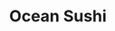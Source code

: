 ---
layout: place
title: "Ocean Sushi"
permalink: /new-york/liverpool/ocean-sushi.html
stateAbbr: NY
stateName: New York
cityName: Liverpool
seo:
  name: "Ocean Sushi"
  type: Restaurant
  links: null
description: "Ocean Sushi serves delicious sushi in Liverpool, New York. Try fresh Japanese dishes for a great dining experience. "
place_id: ChIJPay5mbLv2YkRYkG8WXIxDHs
photos:
  - name: >-
      places/ChIJPay5mbLv2YkRYkG8WXIxDHs/photos/AeeoHcIsPseO6fhXdrVLbAzL8GsKqFPtYQCUCI3dD7iapXueNlgM3bXhkQivqEfVEn2DiChCxASiZs4zV8tHKUicroOXNfimWsfd7sJa3QZSmzc75D07KflPyGe8WqmPDHKN1PCHHOq5NblTVPXs6u20u51gqMWX1mdK_7jTfaN6VPzv599ogIUWY3V1w5r6RCJmH1DdHvbDC2V2fUn0U4wZhtGGsrdZ0OkLgl7c_84m6cqjA2jKSnC-6zoA0w9TouJ1GRBTjJPXXWhg2vPDDlul3-B8L-q96mQuJ9BV0UD5kiGE2X_wytXsmTTEs9KA0FrG2W-7FNtBFynzRxBJe1py3HjJ0pPWi1sfvlvKmzGa92IW67NeHkpbOmjQJMF36kkEY_xoQEfnqQzAkTwsjTUxBIYc9nD6RD6NJLIl0NA
    widthPx: 4032
    heightPx: 3024
    authorAttributions:
      - displayName: Paramintr Tienpasertkij
        uri: https://maps.google.com/maps/contrib/115966778108317314795
        photoUri: >-
          https://lh3.googleusercontent.com/a-/ALV-UjX44S3FsueO3wp7tVqHHrFt_PIo44lmkjfu540cW2LMReyO4Pcj=s100-p-k-no-mo
    flagContentUri: >-
      https://www.google.com/local/imagery/report/?cb_client=maps_api_places.places_api&image_key=!1e10!2sCIHM0ogKEICAgIDEzssU&hl=en-US
    googleMapsUri: >-
      https://www.google.com/maps/place//data=!3m4!1e2!3m2!1sCIHM0ogKEICAgIDEzssU!2e10!4m2!3m1!1s0x89d9efb299b9ac3d:0x7b0c317259bc4162
  - name: >-
      places/ChIJPay5mbLv2YkRYkG8WXIxDHs/photos/AeeoHcLUq5aJn7yasmwdTqpC3hSI1Gz6ssaxHoV6EYD8eiCBdQHTO6cyOgYVQZcVYdtR2t5XGxP7OqasGBfzJJSCMSLUQxq55oPWb2ZtEeIVYzTx-ks65owQR_A9UItHAT7OKlFpOwz1oYdqZ62mL46avat8SrRFnG0jU0HfkiVs9LgzMHz7BMTrx1OpieudWwuyHUlfueFmAA3Ii3pa4W7xylf7hmvHuZNg74fCqtbWG3mKR9KZRYS9gRdARR2fmOp1nJMxeYr5nPpPTnIWi4mN5ICOVE3ZgbeVyRsz5vE-lcXlyA
    widthPx: 2489
    heightPx: 1300
    authorAttributions:
      - displayName: Ocean Sushi
        uri: https://maps.google.com/maps/contrib/104511459612171973961
        photoUri: >-
          https://lh3.googleusercontent.com/a-/ALV-UjW7RpWWHO0ISe5Uf5chaF7i-C0uLCd3AYnmIavFr7499M8bJMk=s100-p-k-no-mo
    flagContentUri: >-
      https://www.google.com/local/imagery/report/?cb_client=maps_api_places.places_api&image_key=!1e10!2sAF1QipMvxE9kWSR2essnZ-FG5uoEp3wEG3pl_9ZBIQ2K&hl=en-US
    googleMapsUri: >-
      https://www.google.com/maps/place//data=!3m4!1e2!3m2!1sAF1QipMvxE9kWSR2essnZ-FG5uoEp3wEG3pl_9ZBIQ2K!2e10!4m2!3m1!1s0x89d9efb299b9ac3d:0x7b0c317259bc4162
  - name: >-
      places/ChIJPay5mbLv2YkRYkG8WXIxDHs/photos/AeeoHcJYqF_c4ZgaHLk8VVJO9GZeLyQJ9RGDl5Wql0Al_5EqmzaVFrh-gJvGHgNtqqvP26TGhhnwAcRj37qiNT58oNtp_NyQtvu9vC66zcF8X2oLdHCeuGPVRC2zIi1UvNiB7UHU8Mykph3iDJ9tiGXw3PhMNuO4vON9uGUM270JaP0qPg2A7bsx3Q-fSSXkqLxG6OzBUJLiJgwZjpcBl4uAOlFChLrrrFoEAWmm-WicmVZBogDg6DZu7Iq9OEYvlRg_dCQAMFARc3bpbve99KOsHbDU5gCk7_rjPQQcKfzRMP6o_JLGi32VN9aHoz-mXUHT1LSyfnOf0e-_pW0kP-mJu7_HekjJQVOIXlXls0iAtTQuA7lkCpCXTjDH9TnF0AhOhJeJDiP_qZ96WMdq0r_dTe1fICGS4tknt-PbOYNXIAmczglP
    widthPx: 3024
    heightPx: 4032
    authorAttributions:
      - displayName: Sarah Williams
        uri: https://maps.google.com/maps/contrib/106791080586845024291
        photoUri: >-
          https://lh3.googleusercontent.com/a-/ALV-UjU0giDY0_FRQfkU-Vhh9ge98NOhOGzO8Uia2xy8CZs9AIUAQ0Ty=s100-p-k-no-mo
    flagContentUri: >-
      https://www.google.com/local/imagery/report/?cb_client=maps_api_places.places_api&image_key=!1e10!2sCIHM0ogKEICAgMDQlquEzgE&hl=en-US
    googleMapsUri: >-
      https://www.google.com/maps/place//data=!3m4!1e2!3m2!1sCIHM0ogKEICAgMDQlquEzgE!2e10!4m2!3m1!1s0x89d9efb299b9ac3d:0x7b0c317259bc4162
  - name: >-
      places/ChIJPay5mbLv2YkRYkG8WXIxDHs/photos/AeeoHcJV_RRT0N9wOfX-hCuW0RO-YL_HJPgY_0Rb9upi2gx_F9aWt5EbekqnQVYmiQ6M6D8nDwgA3xor8nh3pgRkfbZ9H-kC_Rzu9Dp6yFsNl3IO75qYlW8XPhwH3nUip4B7yhUwx3nT8_THyuWnfUw_h_HmIZgn0YTByYOuucQ0Tgb462cwcwOD8yJQBX_oux5y5xoT-9f9GL91-gSTibVlLOCHkQMJ9w3dt9Oy_P9vdjfeb8SBOqnElOwl0IVJiZYgd5d_4FXVLGus-Ehl1WVQy4GQG3fGbEJGV86LO5jZ_2H6RWcWLeXN8IUTIvVJ7tUxtAcXEdvj7S7dnYNU8COW8uv6iW5aAbSgPRhBOaa2me0wjuA8pGhBZWsnJ-wu7_uYtJN7dDvMZA7P5Mu2YPa4PL1o0FmFLn9cC4InRd7A162zwTi9
    widthPx: 3154
    heightPx: 3443
    authorAttributions:
      - displayName: Melissa Sieling
        uri: https://maps.google.com/maps/contrib/108754865002030907816
        photoUri: >-
          https://lh3.googleusercontent.com/a-/ALV-UjVozJVpezFneMYrRXYGQRemJWjc94pr7ij7UH83R3b6mJDAwao=s100-p-k-no-mo
    flagContentUri: >-
      https://www.google.com/local/imagery/report/?cb_client=maps_api_places.places_api&image_key=!1e10!2sCIHM0ogKEICAgIDb3qmPvwE&hl=en-US
    googleMapsUri: >-
      https://www.google.com/maps/place//data=!3m4!1e2!3m2!1sCIHM0ogKEICAgIDb3qmPvwE!2e10!4m2!3m1!1s0x89d9efb299b9ac3d:0x7b0c317259bc4162
  - name: >-
      places/ChIJPay5mbLv2YkRYkG8WXIxDHs/photos/AeeoHcKIQUdBOi4R2YupX97scbz7h6orm36o-ojyLoz7e_pWs8XrHcX7S97vSjSI_MWHCxWikINj5G9eBLJGKfvpcZye1c_fK9dWS2grg4UTm3rqTnm_3sNYcFEXtKDGZ7yiOlpOU9RH6sarBR0yECPMBAW6MfC_JDiN2EfDzQdYcg07S3aF8zIRHbJiCex7XTgJOaBpYGzQgRtSjwm2XAcRAQVYyurKYfZpTLj9QweE7hKmAu02j51s3we4IVogg5cQPDxfIj6Svk0qcKi281zh0A_bjZkK6otAtBlM6kSOqcMaPxvwr-8PQPV-3dCig6NXeY_xLLc3u0TGB-ev4jjzQWVgQ3rxMOPaN-s_nRPD6sMBlPyWS81lwT32NXAMqP3iZLr2MPwObJvDmuqhrfHbpTb4rJ1r1GdIWtS2C7VdnMQtg_yf
    widthPx: 4640
    heightPx: 3472
    authorAttributions:
      - displayName: Erica Slater
        uri: https://maps.google.com/maps/contrib/100979056412445899056
        photoUri: >-
          https://lh3.googleusercontent.com/a-/ALV-UjVD_e9YeS0ZXH6-iHdYLg_F7pWqn7pjFwAtGMa_yCyNhiZEEiLRDA=s100-p-k-no-mo
    flagContentUri: >-
      https://www.google.com/local/imagery/report/?cb_client=maps_api_places.places_api&image_key=!1e10!2sCIHM0ogKEICAgIDplPf1yQE&hl=en-US
    googleMapsUri: >-
      https://www.google.com/maps/place//data=!3m4!1e2!3m2!1sCIHM0ogKEICAgIDplPf1yQE!2e10!4m2!3m1!1s0x89d9efb299b9ac3d:0x7b0c317259bc4162
  - name: >-
      places/ChIJPay5mbLv2YkRYkG8WXIxDHs/photos/AeeoHcLemFklRwkI8L-G9yKFYdcMz7x-nrcOiYng3uL4dEZKDRseaGQPrr9FZFcM7smmkdfJQyJRTH2s8pmiDXrJNRcf5FtJbUzwL-8QdEBQDu6bTjmUWtlaQPpR1Gk0nFy7fnupaVZCK-12PGYshAIYb5giwSiB6V_CzJYy_B3UoXogKoPxWtt39QIeSmvAp-Pj48OtLvtpmELcp2OMLayXopaIEuneZgWyrZgApP1bLycFjIWsxErmLWn4xBVJXPAAwxiAPhuSYglQz8szWFeKGrioKMN8XhmOg4d8cm-WpWF8opUJ0zfrhkcpmd8HtQwGjTsxTCFvNutzf5maFlrU4KF7FI_96_M-j8JxiXhjLhfaFccLsE4GJyh2TCB1Iefc35Bd2Y0LWlNjXmW_5PVgUwHN7OuOxOPBmxrEVD_y7dlMfg
    widthPx: 4000
    heightPx: 3000
    authorAttributions:
      - displayName: Dave Muze
        uri: https://maps.google.com/maps/contrib/113831159161028625497
        photoUri: >-
          https://lh3.googleusercontent.com/a-/ALV-UjVmVG_oCyK6Tl3a--HRwwkbZ5MIbgsV-7nyjRAIsoFhxQe6gegq=s100-p-k-no-mo
    flagContentUri: >-
      https://www.google.com/local/imagery/report/?cb_client=maps_api_places.places_api&image_key=!1e10!2sCIHM0ogKEICAgICB4Y-0Tw&hl=en-US
    googleMapsUri: >-
      https://www.google.com/maps/place//data=!3m4!1e2!3m2!1sCIHM0ogKEICAgICB4Y-0Tw!2e10!4m2!3m1!1s0x89d9efb299b9ac3d:0x7b0c317259bc4162
  - name: >-
      places/ChIJPay5mbLv2YkRYkG8WXIxDHs/photos/AeeoHcLqKK1EcevYTjFnIxi3WQ8UisqaoX2Gju3Y1FkEnw_iz05FD-Eu5mDc3_Y921iV5VCaJzYIYeFVdL6nZKXepzpt-mzaSJkGTZOqYSIJCOVW_ePKBXjugTmBJsCKPWxq9LZwI7XXXkU6uXd0-eeGXOUhgHNInyigU8aR_3g6IT3GEYDyJ2NAJOO3CW1BdnBzBQrL7RVH0bKG6FTp9phmS_0d75u9pxJOMkpR4hv5viYE6zoaz7avzgQ_G4w9vnvix_0k6AR3hgIGRRVYHdWP-to6GHMr7m0C_KM2p7bSjXSNMMLFL35qfIEy6zc46Wfy31XPdqDjqXJirXqD2XTRmStAlyb-7WPTes1lgtIbaPgPCSlR4byIHS5A11wium2-CMWkCLugH8nTvMVOfKeTB1OXR-6yMfhSxgCKUsI9Qf5-Vd29
    widthPx: 4032
    heightPx: 3024
    authorAttributions:
      - displayName: Peter Jones
        uri: https://maps.google.com/maps/contrib/110576187639052393380
        photoUri: >-
          https://lh3.googleusercontent.com/a-/ALV-UjUlqoMkCVWn__JSAp_4-nQ-oA6CNbHVNJlslfZxZYD90sicdQNCtg=s100-p-k-no-mo
    flagContentUri: >-
      https://www.google.com/local/imagery/report/?cb_client=maps_api_places.places_api&image_key=!1e10!2sCIHM0ogKEICAgIDmuvDv4AE&hl=en-US
    googleMapsUri: >-
      https://www.google.com/maps/place//data=!3m4!1e2!3m2!1sCIHM0ogKEICAgIDmuvDv4AE!2e10!4m2!3m1!1s0x89d9efb299b9ac3d:0x7b0c317259bc4162
  - name: >-
      places/ChIJPay5mbLv2YkRYkG8WXIxDHs/photos/AeeoHcLG3X5xNL05t1ADV8lEOYCpeSDymnB3HPkHzGZNtgSoBOdwyNl7mWFZ8XbZ3tvj9fWCj8fHXbKhzN6XVqe5X9XHCWHzbG9j8uko28NvFSf_Oqp20TlHvO2qXuwoxVyuh4rzIW0jg6SbLyizwcr0BsktLW5HLSGsGRMHyENp56eXHjypBDTDKrmhUFj-wG6iuN3D6D3_Oq2buOGEQ21Ka0bcGn6gNAlHUefQc_zb2HyQwg0lFvUoZ9a5hk9GmXc0rFsUYRGTjhD3NOrJDdytjMfk-PcsgEfDL0TDrbZla3wJTVpbPMxnk7bmgy7c6CEzKbhZD37owvvfpJY041Kg8pd6Fz8k5AyXxZG8RDtL4o_CSNycoW5C91rFvNpFbu8f_AvkoJ3vYf-iMpPPjosrDyOGsJqAdFT98MRk3tVxtFDly78t
    widthPx: 3521
    heightPx: 2217
    authorAttributions:
      - displayName: Alex Aved
        uri: https://maps.google.com/maps/contrib/104799660171571974775
        photoUri: >-
          https://lh3.googleusercontent.com/a-/ALV-UjUuhFSkJ9lkNaTkcCeHqZDMmWRlnHxegZHHd34P86KcuC2pCJ4k8Q=s100-p-k-no-mo
    flagContentUri: >-
      https://www.google.com/local/imagery/report/?cb_client=maps_api_places.places_api&image_key=!1e10!2sCIHM0ogKEICAgICloPaszgE&hl=en-US
    googleMapsUri: >-
      https://www.google.com/maps/place//data=!3m4!1e2!3m2!1sCIHM0ogKEICAgICloPaszgE!2e10!4m2!3m1!1s0x89d9efb299b9ac3d:0x7b0c317259bc4162
  - name: >-
      places/ChIJPay5mbLv2YkRYkG8WXIxDHs/photos/AeeoHcKxEnoNByrKM6-UJO8zfATymjRwbp0MkzthSbhJo3KkrBHpz6UjTj_3aZpAtKHlKh_HyoRWiSOPIX_4hnQJrhzFbOmwrBwZbKLHxCCUnQNVunVRFmd14SMz-m0oidAf1bc5jzoJPdDhgQxeiNefBfFhJbtF4UM90BDQyjN1O9FCboutVNXrXAHQzo2pcFeT4HlBdV7_9hMnJVY-iEI-W43K2Tr7N_JqhfP5hluVU7MmDnXs5xI4o9u5yoYES1N4OcJ-mbDuVV9AEk1KU54jAx5sq7VQs4_lxChZVFz13SnpkusDYwQ3xiw_WagMru9KtgHkQDQv8AAYWVQ7BW8KJCRAK_tQzpquXkWIWsO_rqdy7DHEotYjOkZ7qMN7UDijFxghCIoCCLDjrImlaI01cAeHHxWvjX4uGLF8hQuIDudsWdcJ
    widthPx: 3072
    heightPx: 4080
    authorAttributions:
      - displayName: Sonnet Elizabeth
        uri: https://maps.google.com/maps/contrib/116522443614245179485
        photoUri: >-
          https://lh3.googleusercontent.com/a-/ALV-UjWeWTP20SeMR47hPrbsmFEr9zisRB_dsJVZZ_8RSrKTcLAqTsDG=s100-p-k-no-mo
    flagContentUri: >-
      https://www.google.com/local/imagery/report/?cb_client=maps_api_places.places_api&image_key=!1e10!2sCIHM0ogKEICAgICTzqSqjQE&hl=en-US
    googleMapsUri: >-
      https://www.google.com/maps/place//data=!3m4!1e2!3m2!1sCIHM0ogKEICAgICTzqSqjQE!2e10!4m2!3m1!1s0x89d9efb299b9ac3d:0x7b0c317259bc4162
  - name: >-
      places/ChIJPay5mbLv2YkRYkG8WXIxDHs/photos/AeeoHcLj9I2eeydWKc5GF4F4jnweD3AsqvO9aGVHZ47t1iuiCFV60yq2lzTGd1DOx8IAr9mYa1FPxykGRxzc5OswKxs-KlwyxDeUbf2GJGxMUBzcYy12xkSAvrpznbgnsgEm4JvQk_dX8DZ5I8r7qGmr11qiB1lMC3u9xJIbRhlYU2LEqosdtRbTUjctVmDcIJEsoe15NSp1pgb_5182ZnpXH5CXYj8HJzystClntQe3iqX8R72E7LV6gSTkUIpkk2JqwTvuRw8ud1WjN9SKWYNRXnK4TMidxDPccCDQdepZ2isX1kiFwAkmzsYQC2n0aZmempjmG3GtB8OlQTamrBE4b37XmYpMTVY7wILOgqzfmTO9zKDA_XKwewMDu8myK_CwgoWZJa8lyf5mRce02YRMwe8sdIG56h5e3zUVj6hRTRa-IyzDVlLLNErP71n2cJtg
    widthPx: 3000
    heightPx: 4000
    authorAttributions:
      - displayName: mike porter
        uri: https://maps.google.com/maps/contrib/113978798130912584070
        photoUri: >-
          https://lh3.googleusercontent.com/a-/ALV-UjV6LafhG6dyiStmbMzCV9jLjH0JnqQJG8J1NQJhVkV3k1F_yBZTfg=s100-p-k-no-mo
    flagContentUri: >-
      https://www.google.com/local/imagery/report/?cb_client=maps_api_places.places_api&image_key=!1e10!2sCIABIhAA3jqztBVpF2eyZYsACfDG&hl=en-US
    googleMapsUri: >-
      https://www.google.com/maps/place//data=!3m4!1e2!3m2!1sCIABIhAA3jqztBVpF2eyZYsACfDG!2e10!4m2!3m1!1s0x89d9efb299b9ac3d:0x7b0c317259bc4162
address: '7567 Oswego Rd #3, Liverpool, NY 13090, USA'
street: '7567 Oswego Rd #3'
city: Liverpool
state: NY
zip: '13090'
country: USA
neighborhood: null
latitude: '43.136914'
longitude: '-76.226615'
accessibility_options:
  wheelchairAccessibleParking: true
  wheelchairAccessibleEntrance: true
  wheelchairAccessibleRestroom: true
  wheelchairAccessibleSeating: true
business_status: OPERATIONAL
name: Ocean Sushi
google_maps_links:
  directionsUri: >-
    https://www.google.com/maps/dir//''/data=!4m7!4m6!1m1!4e2!1m2!1m1!1s0x89d9efb299b9ac3d:0x7b0c317259bc4162!3e0
  placeUri: https://maps.google.com/?cid=8866516133587206498
  writeAReviewUri: >-
    https://www.google.com/maps/place//data=!4m3!3m2!1s0x89d9efb299b9ac3d:0x7b0c317259bc4162!12e1
  reviewsUri: >-
    https://www.google.com/maps/place//data=!4m4!3m3!1s0x89d9efb299b9ac3d:0x7b0c317259bc4162!9m1!1b1
  photosUri: >-
    https://www.google.com/maps/place//data=!4m3!3m2!1s0x89d9efb299b9ac3d:0x7b0c317259bc4162!10e5
primary_type: Sushi Restaurant
opening_hours:
  regular: null
  current: null
secondary_opening_hours:
  regular:
    weekdayDescriptions: null
    type: null
  current:
    weekdayDescriptions: null
    type: null
phone: null
price_level: null
price_range: null
rating: null
rating_count: 0
website: null
reviews: null
parking_options: null
payment_options: null
allow_dogs: null
curbside_pickup: null
delivery: null
dine_in: null
good_for_children: null
good_for_groups: null
good_for_sports: null
live_music: null
menu_for_children: null
outdoor_seating: null
reservable: null
restroom: null
serves_beer: null
serves_breakfast: null
serves_brunch: null
serves_cocktails: null
serves_coffee: null
serves_dinner: null
serves_dessert: null
serves_lunch: null
serves_vegetarian_food: null
serves_wine: null
takeout: null
summary: null

---